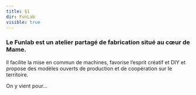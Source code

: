```yaml
---
title: §1
dir: FunLab
visible: true
---
```

### Le Funlab est un atelier partagé de fabrication situé au cœur de Mame.

Il facilite la mise en commun de machines, favorise l’esprit créatif et DIY et propose des modèles ouverts de production et de coopération sur le territoire.

On y vient pour...
